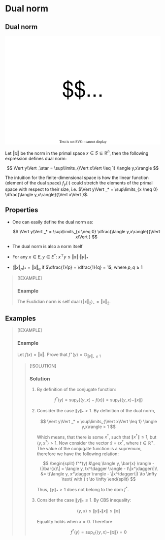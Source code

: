 # Dual norm


## Dual norm

![p-norm and q-norm are dual if this holds](dual_pq.svg)

Let $\Vert x\Vert$ be the norm in the primal space
$x \in S \subseteq \mathbb{R}^n$, then the following expression defines
dual norm:

$$
\Vert y\Vert _\star = \sup\limits_{\Vert x\Vert  \leq 1} \langle y,x\rangle
$$

The intuition for the finite-dimensional space is how the linear
function (element of the dual space) $f_y(\cdot)$ could stretch the
elements of the primal space with respect to their size,
i.e. $\Vert y\Vert _* = \sup\limits_{x \neq 0} \dfrac{\langle y,x\rangle}{\Vert x\Vert }$.

## Properties

- One can easily define the dual norm as:

  $$
    \Vert y\Vert _* = \sup\limits_{x \neq 0} \dfrac{\langle y,x\rangle}{\Vert x\Vert }
    $$

- The dual norm is also a norm itself

- For any $x \in E, y \in E^*$:
  $x^\top y \leq \Vert x\Vert  \cdot \Vert y\Vert _*$

- $\left(\Vert x\Vert _p\right)_* = \Vert x\Vert _q$ if
  $\dfrac{1}{p} + \dfrac{1}{q} = 1$, where $p, q \geq 1$

> [!EXAMPLE]
>
> ### Example
>
> <div>
>
> <div class="callout-example">
>
> The Euclidian norm is self dual
> $\left(\Vert x\Vert_2\right)_\star = \Vert x\Vert _2$.
>
> </div>
>
> </div>

<div>                        <script type="text/javascript">window.PlotlyConfig = {MathJaxConfig: 'local'};</script>
        <script charset="utf-8" src="https://cdn.plot.ly/plotly-2.24.1.min.js"></script>                <div id="36f9175a-f2d6-4820-9996-445b74873daf" class="plotly-graph-div" style="height:100%; width:100%;"></div>            <script type="text/javascript">                                    window.PLOTLYENV=window.PLOTLYENV || {};                                    if (document.getElementById("36f9175a-f2d6-4820-9996-445b74873daf")) {                    Plotly.newPlot(                        "36f9175a-f2d6-4820-9996-445b74873daf",                        [{"fill":"toself","fillcolor":"rgba(0, 100, 200, 0.6)","hoverinfo":"none","mode":"lines","x":[-1,0,1,0,-1],"y":[0,-1,0,1,0],"type":"scatter","xaxis":"x","yaxis":"y"},{"fill":"toself","fillcolor":"rgba(200, 50, 50, 0.6)","hoverinfo":"none","mode":"lines","x":[-1,1,1,-1,-1],"y":[-1,-1,1,1,-1],"type":"scatter","xaxis":"x2","yaxis":"y2"}],                        {"template":{"data":{"barpolar":[{"marker":{"line":{"color":"white","width":0.5},"pattern":{"fillmode":"overlay","size":10,"solidity":0.2}},"type":"barpolar"}],"bar":[{"error_x":{"color":"#2a3f5f"},"error_y":{"color":"#2a3f5f"},"marker":{"line":{"color":"white","width":0.5},"pattern":{"fillmode":"overlay","size":10,"solidity":0.2}},"type":"bar"}],"carpet":[{"aaxis":{"endlinecolor":"#2a3f5f","gridcolor":"#C8D4E3","linecolor":"#C8D4E3","minorgridcolor":"#C8D4E3","startlinecolor":"#2a3f5f"},"baxis":{"endlinecolor":"#2a3f5f","gridcolor":"#C8D4E3","linecolor":"#C8D4E3","minorgridcolor":"#C8D4E3","startlinecolor":"#2a3f5f"},"type":"carpet"}],"choropleth":[{"colorbar":{"outlinewidth":0,"ticks":""},"type":"choropleth"}],"contourcarpet":[{"colorbar":{"outlinewidth":0,"ticks":""},"type":"contourcarpet"}],"contour":[{"colorbar":{"outlinewidth":0,"ticks":""},"colorscale":[[0.0,"#0d0887"],[0.1111111111111111,"#46039f"],[0.2222222222222222,"#7201a8"],[0.3333333333333333,"#9c179e"],[0.4444444444444444,"#bd3786"],[0.5555555555555556,"#d8576b"],[0.6666666666666666,"#ed7953"],[0.7777777777777778,"#fb9f3a"],[0.8888888888888888,"#fdca26"],[1.0,"#f0f921"]],"type":"contour"}],"heatmapgl":[{"colorbar":{"outlinewidth":0,"ticks":""},"colorscale":[[0.0,"#0d0887"],[0.1111111111111111,"#46039f"],[0.2222222222222222,"#7201a8"],[0.3333333333333333,"#9c179e"],[0.4444444444444444,"#bd3786"],[0.5555555555555556,"#d8576b"],[0.6666666666666666,"#ed7953"],[0.7777777777777778,"#fb9f3a"],[0.8888888888888888,"#fdca26"],[1.0,"#f0f921"]],"type":"heatmapgl"}],"heatmap":[{"colorbar":{"outlinewidth":0,"ticks":""},"colorscale":[[0.0,"#0d0887"],[0.1111111111111111,"#46039f"],[0.2222222222222222,"#7201a8"],[0.3333333333333333,"#9c179e"],[0.4444444444444444,"#bd3786"],[0.5555555555555556,"#d8576b"],[0.6666666666666666,"#ed7953"],[0.7777777777777778,"#fb9f3a"],[0.8888888888888888,"#fdca26"],[1.0,"#f0f921"]],"type":"heatmap"}],"histogram2dcontour":[{"colorbar":{"outlinewidth":0,"ticks":""},"colorscale":[[0.0,"#0d0887"],[0.1111111111111111,"#46039f"],[0.2222222222222222,"#7201a8"],[0.3333333333333333,"#9c179e"],[0.4444444444444444,"#bd3786"],[0.5555555555555556,"#d8576b"],[0.6666666666666666,"#ed7953"],[0.7777777777777778,"#fb9f3a"],[0.8888888888888888,"#fdca26"],[1.0,"#f0f921"]],"type":"histogram2dcontour"}],"histogram2d":[{"colorbar":{"outlinewidth":0,"ticks":""},"colorscale":[[0.0,"#0d0887"],[0.1111111111111111,"#46039f"],[0.2222222222222222,"#7201a8"],[0.3333333333333333,"#9c179e"],[0.4444444444444444,"#bd3786"],[0.5555555555555556,"#d8576b"],[0.6666666666666666,"#ed7953"],[0.7777777777777778,"#fb9f3a"],[0.8888888888888888,"#fdca26"],[1.0,"#f0f921"]],"type":"histogram2d"}],"histogram":[{"marker":{"pattern":{"fillmode":"overlay","size":10,"solidity":0.2}},"type":"histogram"}],"mesh3d":[{"colorbar":{"outlinewidth":0,"ticks":""},"type":"mesh3d"}],"parcoords":[{"line":{"colorbar":{"outlinewidth":0,"ticks":""}},"type":"parcoords"}],"pie":[{"automargin":true,"type":"pie"}],"scatter3d":[{"line":{"colorbar":{"outlinewidth":0,"ticks":""}},"marker":{"colorbar":{"outlinewidth":0,"ticks":""}},"type":"scatter3d"}],"scattercarpet":[{"marker":{"colorbar":{"outlinewidth":0,"ticks":""}},"type":"scattercarpet"}],"scattergeo":[{"marker":{"colorbar":{"outlinewidth":0,"ticks":""}},"type":"scattergeo"}],"scattergl":[{"marker":{"colorbar":{"outlinewidth":0,"ticks":""}},"type":"scattergl"}],"scattermapbox":[{"marker":{"colorbar":{"outlinewidth":0,"ticks":""}},"type":"scattermapbox"}],"scatterpolargl":[{"marker":{"colorbar":{"outlinewidth":0,"ticks":""}},"type":"scatterpolargl"}],"scatterpolar":[{"marker":{"colorbar":{"outlinewidth":0,"ticks":""}},"type":"scatterpolar"}],"scatter":[{"fillpattern":{"fillmode":"overlay","size":10,"solidity":0.2},"type":"scatter"}],"scatterternary":[{"marker":{"colorbar":{"outlinewidth":0,"ticks":""}},"type":"scatterternary"}],"surface":[{"colorbar":{"outlinewidth":0,"ticks":""},"colorscale":[[0.0,"#0d0887"],[0.1111111111111111,"#46039f"],[0.2222222222222222,"#7201a8"],[0.3333333333333333,"#9c179e"],[0.4444444444444444,"#bd3786"],[0.5555555555555556,"#d8576b"],[0.6666666666666666,"#ed7953"],[0.7777777777777778,"#fb9f3a"],[0.8888888888888888,"#fdca26"],[1.0,"#f0f921"]],"type":"surface"}],"table":[{"cells":{"fill":{"color":"#EBF0F8"},"line":{"color":"white"}},"header":{"fill":{"color":"#C8D4E3"},"line":{"color":"white"}},"type":"table"}]},"layout":{"annotationdefaults":{"arrowcolor":"#2a3f5f","arrowhead":0,"arrowwidth":1},"autotypenumbers":"strict","coloraxis":{"colorbar":{"outlinewidth":0,"ticks":""}},"colorscale":{"diverging":[[0,"#8e0152"],[0.1,"#c51b7d"],[0.2,"#de77ae"],[0.3,"#f1b6da"],[0.4,"#fde0ef"],[0.5,"#f7f7f7"],[0.6,"#e6f5d0"],[0.7,"#b8e186"],[0.8,"#7fbc41"],[0.9,"#4d9221"],[1,"#276419"]],"sequential":[[0.0,"#0d0887"],[0.1111111111111111,"#46039f"],[0.2222222222222222,"#7201a8"],[0.3333333333333333,"#9c179e"],[0.4444444444444444,"#bd3786"],[0.5555555555555556,"#d8576b"],[0.6666666666666666,"#ed7953"],[0.7777777777777778,"#fb9f3a"],[0.8888888888888888,"#fdca26"],[1.0,"#f0f921"]],"sequentialminus":[[0.0,"#0d0887"],[0.1111111111111111,"#46039f"],[0.2222222222222222,"#7201a8"],[0.3333333333333333,"#9c179e"],[0.4444444444444444,"#bd3786"],[0.5555555555555556,"#d8576b"],[0.6666666666666666,"#ed7953"],[0.7777777777777778,"#fb9f3a"],[0.8888888888888888,"#fdca26"],[1.0,"#f0f921"]]},"colorway":["#636efa","#EF553B","#00cc96","#ab63fa","#FFA15A","#19d3f3","#FF6692","#B6E880","#FF97FF","#FECB52"],"font":{"color":"#2a3f5f"},"geo":{"bgcolor":"white","lakecolor":"white","landcolor":"white","showlakes":true,"showland":true,"subunitcolor":"#C8D4E3"},"hoverlabel":{"align":"left"},"hovermode":"closest","mapbox":{"style":"light"},"paper_bgcolor":"white","plot_bgcolor":"white","polar":{"angularaxis":{"gridcolor":"#EBF0F8","linecolor":"#EBF0F8","ticks":""},"bgcolor":"white","radialaxis":{"gridcolor":"#EBF0F8","linecolor":"#EBF0F8","ticks":""}},"scene":{"xaxis":{"backgroundcolor":"white","gridcolor":"#DFE8F3","gridwidth":2,"linecolor":"#EBF0F8","showbackground":true,"ticks":"","zerolinecolor":"#EBF0F8"},"yaxis":{"backgroundcolor":"white","gridcolor":"#DFE8F3","gridwidth":2,"linecolor":"#EBF0F8","showbackground":true,"ticks":"","zerolinecolor":"#EBF0F8"},"zaxis":{"backgroundcolor":"white","gridcolor":"#DFE8F3","gridwidth":2,"linecolor":"#EBF0F8","showbackground":true,"ticks":"","zerolinecolor":"#EBF0F8"}},"shapedefaults":{"line":{"color":"#2a3f5f"}},"ternary":{"aaxis":{"gridcolor":"#DFE8F3","linecolor":"#A2B1C6","ticks":""},"baxis":{"gridcolor":"#DFE8F3","linecolor":"#A2B1C6","ticks":""},"bgcolor":"white","caxis":{"gridcolor":"#DFE8F3","linecolor":"#A2B1C6","ticks":""}},"title":{"x":0.05},"xaxis":{"automargin":true,"gridcolor":"#EBF0F8","linecolor":"#EBF0F8","ticks":"","title":{"standoff":15},"zerolinecolor":"#EBF0F8","zerolinewidth":2},"yaxis":{"automargin":true,"gridcolor":"#EBF0F8","linecolor":"#EBF0F8","ticks":"","title":{"standoff":15},"zerolinecolor":"#EBF0F8","zerolinewidth":2}}},"xaxis":{"anchor":"y","domain":[0.0,0.45],"range":[-1.1,1.1]},"yaxis":{"anchor":"x","domain":[0.0,1.0],"range":[-1.1,1.1]},"xaxis2":{"anchor":"y2","domain":[0.55,1.0],"range":[-1.1,1.1]},"yaxis2":{"anchor":"x2","domain":[0.0,1.0],"range":[-1.1,1.1]},"annotations":[{"font":{"size":16},"showarrow":false,"text":"Unit ball in p-norm","x":0.225,"xanchor":"center","xref":"paper","y":1.0,"yanchor":"bottom","yref":"paper"},{"font":{"size":16},"showarrow":false,"text":"Unit ball in q (dual) norm","x":0.775,"xanchor":"center","xref":"paper","y":1.0,"yanchor":"bottom","yref":"paper"}],"updatemenus":[{"buttons":[{"args":[{"x":[[-1,0,1,0,-1],[-1,1,1,-1,-1]],"y":[[0,-1,0,1,0],[-1,-1,1,1,-1]]}],"label":"p=1","method":"update"},{"args":[{"x":[[1.0,0.9999999024425605,0.9999984363234147,0.9999920605931243,0.9999748043059835,0.999938162258786,0.9998709478173198,0.9997591020202711,0.9995854580316721,0.9993294602051466,0.9989668375063712,0.9984692319156164,0.9978037838256981,0.9969326785149387,0.9958126606899854,0.9943945280629909,0.9926226201677539,0.9904343253367391,0.9877596371160791,0.9845208014449158,0.98063210753602,0.9759998881304303,0.9705228077781777,0.964092529534717,0.9565948587248395,0.9479114641514972,0.9379222684944386,0.9265085763870199,0.9135569667432378,0.8989639126242913,0.8826410073916825,0.8645205746509919,0.844561331874311,0.8227536799912774,0.7991241246464232,0.7737383211377207,0.7467022914726801,0.7181614946925965,0.6882976309826317,0.6573232996187091,0.6254748713554124,0.5930041345179177,0.5601693951434281,0.5272267359023122,0.4944220680027639,0.4619844655833141,0.43012108582631153,0.39901378536636717,0.36881737405323156,0.3396593196620187,0.3116406388642197,0.28483767797042236,0.2593044925726828,0.23507556652069106,0.2121686561679952,0.1905875960458874,0.17032495032055028,0.1513644365050335,0.13368308207723553,0.11725310061801122,0.10204349252236655,0.08802138743441229,0.0751531526467483,0.06340529506081712,0.052745185030088744,0.0431416293954942,0.03456531895553228,0.026989172989371656,0.02038860061428345,0.014741695933519974,0.010029381252594009,0.006235510181887465,0.0033469402282871015,0.001353582505144338,0.0002484344364180359,-0.00002759976397354867,-0.0006902987466492795,-0.0022388701222691497,-0.004678765143948797,-0.008018532753763147,-0.012269793673939305,-0.017447199832430663,-0.023568374051385784,-0.030653823271542695,-0.038726816725757146,-0.04781321838231513,-0.05794126063986783,-0.0691412436810245,-0.08144514212757806,-0.09488609778739097,-0.10949777451763196,-0.1253135488317025,-0.14236550826440056,-0.16068322926817544,-0.1802923083288063,-0.2012126250615669,-0.22345632547627095,-0.2470255287042579,-0.27190978255441467,-0.29808332329790155,-0.32550223334737804,-0.35410163600894295,-0.3837931163619597,-0.4144626062034911,-0.4459690107369973,-0.4781438746535173,-0.5107923735403023,-0.5436958623364619,-0.5766161094765052,-0.6093011952599846,-0.641492868800865,-0.672934964238535,-0.7033823069507562,-0.7326094293536213,-0.7604183912775593,-0.7866450737536603,-0.8111634785132525,-0.8338877902794265,-0.8547722043514795,-0.8738087456966798,-0.8910234740965214,-0.9064715645993657,-0.9202317722969485,-0.9324007477125477,-0.9430875842001095,-0.9524088737509077,-0.9604844414944896,-0.967433835380376,-0.9733735733604412,-0.9784150979931454,-0.9826633562566136,-0.9862159069525064,-0.9891624551457705,-0.9915847185133901,-0.9935565408054188,-0.995144180209509,-0.9964067134119127,-0.9973965083998654,-0.9981597299127165,-0.9987368506538261,-0.9991631488963213,-0.9994691790704427,-0.9996812064980097,-0.9998216008554028,-0.9999091854120916,-0.9999595407997597,-0.9999852631841657,-0.9999961773770792,-0.999999505752012,-0.9999999939053514,-0.9999999939053514,-0.999999505752012,-0.9999961773770792,-0.9999852631841657,-0.9999595407997597,-0.9999091854120916,-0.9998216008554028,-0.9996812064980097,-0.9994691790704427,-0.9991631488963213,-0.9987368506538261,-0.9981597299127165,-0.9973965083998654,-0.9964067134119127,-0.9951441802095091,-0.9935565408054187,-0.9915847185133901,-0.9891624551457705,-0.9862159069525063,-0.9826633562566136,-0.9784150979931454,-0.9733735733604412,-0.9674338353803761,-0.9604844414944897,-0.9524088737509078,-0.9430875842001094,-0.9324007477125474,-0.9202317722969487,-0.9064715645993658,-0.8910234740965216,-0.8738087456966799,-0.8547722043514797,-0.8338877902794268,-0.8111634785132522,-0.7866450737536601,-0.7604183912775596,-0.7326094293536216,-0.7033823069507565,-0.6729349642385354,-0.6414928688008653,-0.6093011952599839,-0.5766161094765057,-0.5436958623364622,-0.5107923735403028,-0.4781438746535177,-0.4459690107369976,-0.41446260620349146,-0.38379311636196,-0.3541016360089426,-0.32550223334737766,-0.2980833232979013,-0.27190978255441445,-0.24702552870425767,-0.22345632547627078,-0.20121262506156737,-0.18029230832880677,-0.16068322926817588,-0.14236550826440075,-0.1253135488317027,-0.10949777451763212,-0.09488609778739117,-0.08144514212757809,-0.0691412436810245,-0.05794126063986784,-0.04781321838231514,-0.03872681672575707,-0.030653823271542625,-0.023568374051385725,-0.017447199832430607,-0.01226979367393941,-0.008018532753763232,-0.004678765143948861,-0.0022388701222691727,-0.0006902987466492922,-0.000027599763973551248,0.0002484344364180282,0.0013535825051443364,0.003346940228287099,0.0062355101818874605,0.010029381252594002,0.01474169593352002,0.020388600614283506,0.02698917298937172,0.03456531895553236,0.043141629395494006,0.05274518503008853,0.06340529506081685,0.07515315264674813,0.08802138743441212,0.10204349252236639,0.11725310061801104,0.13368308207723553,0.15136443650503342,0.17032495032055023,0.1905875960458874,0.21216865616799543,0.23507556652069134,0.259304492572683,0.2848376779704226,0.3116406388642191,0.33965931966201823,0.3688173740532309,0.39901378536636667,0.4301210858263111,0.4619844655833137,0.49442206800276384,0.5272267359023122,0.5601693951434281,0.5930041345179177,0.6254748713554126,0.6573232996187094,0.688297630982632,0.7181614946925967,0.7467022914726805,0.77373832113772,0.7991241246464226,0.8227536799912769,0.8445613318743106,0.8645205746509917,0.8826410073916823,0.8989639126242913,0.9135569667432377,0.9265085763870199,0.9379222684944386,0.9479114641514972,0.9565948587248395,0.9640925295347171,0.9705228077781777,0.9759998881304304,0.98063210753602,0.9845208014449158,0.9877596371160791,0.9904343253367389,0.9926226201677539,0.9943945280629909,0.9958126606899854,0.9969326785149386,0.997803783825698,0.9984692319156164,0.9989668375063712,0.9993294602051466,0.9995854580316721,0.9997591020202711,0.9998709478173198,0.999938162258786,0.9999748043059835,0.9999920605931243,0.9999984363234147,0.9999999024425605,1.0],[1.0,0.9999999024425605,0.9999984363234147,0.9999920605931243,0.9999748043059835,0.999938162258786,0.9998709478173198,0.9997591020202711,0.9995854580316721,0.9993294602051466,0.9989668375063712,0.9984692319156164,0.9978037838256981,0.9969326785149387,0.9958126606899854,0.9943945280629909,0.9926226201677539,0.9904343253367391,0.9877596371160791,0.9845208014449158,0.98063210753602,0.9759998881304303,0.9705228077781777,0.964092529534717,0.9565948587248395,0.9479114641514972,0.9379222684944386,0.9265085763870199,0.9135569667432378,0.8989639126242913,0.8826410073916825,0.8645205746509919,0.844561331874311,0.8227536799912774,0.7991241246464232,0.7737383211377207,0.7467022914726801,0.7181614946925965,0.6882976309826317,0.6573232996187091,0.6254748713554124,0.5930041345179177,0.5601693951434281,0.5272267359023122,0.4944220680027639,0.4619844655833141,0.43012108582631153,0.39901378536636717,0.36881737405323156,0.3396593196620187,0.3116406388642197,0.28483767797042236,0.2593044925726828,0.23507556652069106,0.2121686561679952,0.1905875960458874,0.17032495032055028,0.1513644365050335,0.13368308207723553,0.11725310061801122,0.10204349252236655,0.08802138743441229,0.0751531526467483,0.06340529506081712,0.052745185030088744,0.0431416293954942,0.03456531895553228,0.026989172989371656,0.02038860061428345,0.014741695933519974,0.010029381252594009,0.006235510181887465,0.0033469402282871015,0.001353582505144338,0.0002484344364180359,-0.00002759976397354867,-0.0006902987466492795,-0.0022388701222691497,-0.004678765143948797,-0.008018532753763147,-0.012269793673939305,-0.017447199832430663,-0.023568374051385784,-0.030653823271542695,-0.038726816725757146,-0.04781321838231513,-0.05794126063986783,-0.0691412436810245,-0.08144514212757806,-0.09488609778739097,-0.10949777451763196,-0.1253135488317025,-0.14236550826440056,-0.16068322926817544,-0.1802923083288063,-0.2012126250615669,-0.22345632547627095,-0.2470255287042579,-0.27190978255441467,-0.29808332329790155,-0.32550223334737804,-0.35410163600894295,-0.3837931163619597,-0.4144626062034911,-0.4459690107369973,-0.4781438746535173,-0.5107923735403023,-0.5436958623364619,-0.5766161094765052,-0.6093011952599846,-0.641492868800865,-0.672934964238535,-0.7033823069507562,-0.7326094293536213,-0.7604183912775593,-0.7866450737536603,-0.8111634785132525,-0.8338877902794265,-0.8547722043514795,-0.8738087456966798,-0.8910234740965214,-0.9064715645993657,-0.9202317722969485,-0.9324007477125477,-0.9430875842001095,-0.9524088737509077,-0.9604844414944896,-0.967433835380376,-0.9733735733604412,-0.9784150979931454,-0.9826633562566136,-0.9862159069525064,-0.9891624551457705,-0.9915847185133901,-0.9935565408054188,-0.995144180209509,-0.9964067134119127,-0.9973965083998654,-0.9981597299127165,-0.9987368506538261,-0.9991631488963213,-0.9994691790704427,-0.9996812064980097,-0.9998216008554028,-0.9999091854120916,-0.9999595407997597,-0.9999852631841657,-0.9999961773770792,-0.999999505752012,-0.9999999939053514,-0.9999999939053514,-0.999999505752012,-0.9999961773770792,-0.9999852631841657,-0.9999595407997597,-0.9999091854120916,-0.9998216008554028,-0.9996812064980097,-0.9994691790704427,-0.9991631488963213,-0.9987368506538261,-0.9981597299127165,-0.9973965083998654,-0.9964067134119127,-0.9951441802095091,-0.9935565408054187,-0.9915847185133901,-0.9891624551457705,-0.9862159069525063,-0.9826633562566136,-0.9784150979931454,-0.9733735733604412,-0.9674338353803761,-0.9604844414944897,-0.9524088737509078,-0.9430875842001094,-0.9324007477125474,-0.9202317722969487,-0.9064715645993658,-0.8910234740965216,-0.8738087456966799,-0.8547722043514797,-0.8338877902794268,-0.8111634785132522,-0.7866450737536601,-0.7604183912775596,-0.7326094293536216,-0.7033823069507565,-0.6729349642385354,-0.6414928688008653,-0.6093011952599839,-0.5766161094765057,-0.5436958623364622,-0.5107923735403028,-0.4781438746535177,-0.4459690107369976,-0.41446260620349146,-0.38379311636196,-0.3541016360089426,-0.32550223334737766,-0.2980833232979013,-0.27190978255441445,-0.24702552870425767,-0.22345632547627078,-0.20121262506156737,-0.18029230832880677,-0.16068322926817588,-0.14236550826440075,-0.1253135488317027,-0.10949777451763212,-0.09488609778739117,-0.08144514212757809,-0.0691412436810245,-0.05794126063986784,-0.04781321838231514,-0.03872681672575707,-0.030653823271542625,-0.023568374051385725,-0.017447199832430607,-0.01226979367393941,-0.008018532753763232,-0.004678765143948861,-0.0022388701222691727,-0.0006902987466492922,-0.000027599763973551248,0.0002484344364180282,0.0013535825051443364,0.003346940228287099,0.0062355101818874605,0.010029381252594002,0.01474169593352002,0.020388600614283506,0.02698917298937172,0.03456531895553236,0.043141629395494006,0.05274518503008853,0.06340529506081685,0.07515315264674813,0.08802138743441212,0.10204349252236639,0.11725310061801104,0.13368308207723553,0.15136443650503342,0.17032495032055023,0.1905875960458874,0.21216865616799543,0.23507556652069134,0.259304492572683,0.2848376779704226,0.3116406388642191,0.33965931966201823,0.3688173740532309,0.39901378536636667,0.4301210858263111,0.4619844655833137,0.49442206800276384,0.5272267359023122,0.5601693951434281,0.5930041345179177,0.6254748713554126,0.6573232996187094,0.688297630982632,0.7181614946925967,0.7467022914726805,0.77373832113772,0.7991241246464226,0.8227536799912769,0.8445613318743106,0.8645205746509917,0.8826410073916823,0.8989639126242913,0.9135569667432377,0.9265085763870199,0.9379222684944386,0.9479114641514972,0.9565948587248395,0.9640925295347171,0.9705228077781777,0.9759998881304304,0.98063210753602,0.9845208014449158,0.9877596371160791,0.9904343253367389,0.9926226201677539,0.9943945280629909,0.9958126606899854,0.9969326785149386,0.997803783825698,0.9984692319156164,0.9989668375063712,0.9993294602051466,0.9995854580316721,0.9997591020202711,0.9998709478173198,0.999938162258786,0.9999748043059835,0.9999920605931243,0.9999984363234147,0.9999999024425605,1.0]],"y":[[0.0,0.00044171808809335733,0.0017684317135837123,0.003984815016674102,0.007098644462859129,0.011120775985602526,0.016065108493084488,0.02194852905370338,0.028790833465051714,0.03661461410543809,0.04544510493463011,0.05530997123339441,0.06623902915290748,0.07826387742138755,0.09141742071143792,0.105733261362646,0.12124493363148395,0.13798495278383946,0.15598365069555123,0.17526777091713275,0.1958588003370373,0.21777102279547542,0.24100929356015,0.26556655379650257,0.2914211321459109,0.31853391676580484,0.3468455250716753,0.3762736476041045,0.4067107922282058,0.438022697812825,0.47004771254692423,0.5025974293658085,0.5354588282050169,0.5683980841459713,0.6011660614240362,0.6335053357336317,0.6651583930985525,0.6958764743407378,0.7254284052776654,0.7536087046859083,0.7802443112916174,0.8051994140861352,0.8283780832111902,0.8497246430166618,0.8692219616829009,0.8868880163581531,0.9027712066341032,0.9169449269654109,0.9295018798240694,0.9405485349341279,0.9502000379963689,0.9585757649807437,0.9657956202694354,0.9719770974796558,0.9772330639821122,0.9816701932082127,0.9853879496413085,0.9884780257352784,0.9910241336952048,0.993102064440238,0.9947799382948159,0.9961185849858043,0.997172003040225,0.9979878599252852,0.9986080039015017,0.9990689664948571,0.9994024408242669,0.9996357259228733,0.9997921308777096,0.9998913352964929,0.999949704491026,0.9999805590174099,0.9999943989798684,0.9999990839067813,0.9999999691401649,0.9999999996191264,0.9999997617437919,0.9999974937271471,0.9999890545184621,0.9999678510494608,0.9999247232483048,0.9998477860244563,0.9997222272934487,0.9995300611381516,0.999249835459726,0.9988562940423037,0.9983199939475633,0.9976068807011312,0.996677825991839,0.9954881357638984,0.993987040848967,0.992117187876112,0.9898141553123085,0.9870060282652537,0.9836130761419708,0.9795475892042373,0.9747139429620585,0.9690089721815696,0.9623227473936231,0.9545398537366989,0.945541271487326,0.9352069457482607,0.9234191051917734,0.910066342669044,0.895048401742757,0.8782815238471783,0.8597041067326968,0.839282317982579,0.8170152154594056,0.7929388711967362,0.7671289978078238,0.7397016519552201,0.7108117403846339,0.680649266525838,0.6494334994492112,0.6174054809759126,0.5848194688331435,0.5519340116561898,0.5190033513072074,0.48626975635340053,0.45395723213642675,0.4222668617980553,0.39137384334574143,0.3614261275351881,0.33254444594309707,0.3048234525106748,0.2783336804036088,0.2531240292054782,0.22922453333691414,0.20664921006155282,0.18539883567727025,0.16546354545290437,0.1468251931038799,0.12945943770432872,0.11333754992397879,0.0984279462101288,0.08469747025543706,0.0721124471347153,0.060639538096631404,0.050246424211848384,0.04090234574676273,0.032578521885669884,0.025248472719821183,0.018888262570696344,0.013476680916581144,0.008995374563275305,0.005428942299808109,0.002765001126435182,0.0009942312263862428,0.00011040514949144086,-0.0001104051494914357,-0.0009942312263862272,-0.0027650011264351566,-0.005428942299808138,-0.008995374563275343,-0.013476680916581085,-0.018888262570696278,-0.02524847271982111,-0.03257852188566979,-0.04090234574676263,-0.05024642421184849,-0.06063953809663151,-0.0721124471347152,-0.08469747025543688,-0.09842794621012864,-0.11333754992397858,-0.1294594377043285,-0.14682519310387968,-0.1654635454529045,-0.18539883567727047,-0.2066492100615525,-0.2292245333369139,-0.2531240292054779,-0.2783336804036085,-0.3048234525106744,-0.3325444459430973,-0.36142612753518844,-0.3913738433457411,-0.4222668617980548,-0.4539572321364264,-0.4862697563534001,-0.5190033513072072,-0.5519340116561896,-0.584819468833144,-0.6174054809759131,-0.6494334994492111,-0.6806492665258378,-0.7108117403846337,-0.7397016519552198,-0.7671289978078235,-0.7929388711967365,-0.8170152154594053,-0.839282317982579,-0.8597041067326965,-0.8782815238471781,-0.895048401742757,-0.9100663426690438,-0.9234191051917732,-0.9352069457482608,-0.945541271487326,-0.954539853736699,-0.9623227473936231,-0.9690089721815697,-0.9747139429620585,-0.9795475892042372,-0.9836130761419708,-0.9870060282652536,-0.9898141553123084,-0.992117187876112,-0.9939870408489668,-0.9954881357638984,-0.996677825991839,-0.9976068807011312,-0.9983199939475633,-0.9988562940423037,-0.999249835459726,-0.9995300611381516,-0.9997222272934487,-0.9998477860244563,-0.9999247232483048,-0.9999678510494608,-0.9999890545184621,-0.9999974937271471,-0.9999997617437919,-0.9999999996191264,-0.9999999691401649,-0.9999990839067813,-0.9999943989798684,-0.9999805590174099,-0.999949704491026,-0.9998913352964929,-0.9997921308777096,-0.9996357259228733,-0.9994024408242669,-0.9990689664948571,-0.9986080039015017,-0.9979878599252852,-0.997172003040225,-0.9961185849858043,-0.9947799382948159,-0.993102064440238,-0.9910241336952048,-0.9884780257352784,-0.9853879496413085,-0.9816701932082127,-0.9772330639821122,-0.9719770974796557,-0.9657956202694354,-0.9585757649807437,-0.9502000379963692,-0.9405485349341283,-0.9295018798240696,-0.9169449269654111,-0.9027712066341035,-0.8868880163581533,-0.8692219616829009,-0.849724643016662,-0.8283780832111902,-0.8051994140861352,-0.7802443112916172,-0.7536087046859083,-0.7254284052776652,-0.6958764743407376,-0.6651583930985521,-0.6335053357336323,-0.6011660614240368,-0.5683980841459721,-0.5354588282050174,-0.5025974293658088,-0.47004771254692457,-0.4380226978128252,-0.406710792228206,-0.3762736476041045,-0.3468455250716753,-0.31853391676580484,-0.29142113214591076,-0.26556655379650235,-0.24100929356014972,-0.21777102279547506,-0.19585880033703787,-0.1752677709171332,-0.15598365069555162,-0.13798495278383974,-0.12124493363148418,-0.10573326136264616,-0.09141742071143803,-0.07826387742138761,-0.06623902915290754,-0.05530997123339441,-0.04544510493463008,-0.03661461410543805,-0.02879083346505166,-0.021948529053703314,-0.016065108493084415,-0.011120775985602642,-0.007098644462859213,-0.003984815016674155,-0.0017684317135837429,-0.0004417180880933702,-5.99903913064743e-32],[0.0,0.00044171808809335733,0.0017684317135837123,0.003984815016674102,0.007098644462859129,0.011120775985602526,0.016065108493084488,0.02194852905370338,0.028790833465051714,0.03661461410543809,0.04544510493463011,0.05530997123339441,0.06623902915290748,0.07826387742138755,0.09141742071143792,0.105733261362646,0.12124493363148395,0.13798495278383946,0.15598365069555123,0.17526777091713275,0.1958588003370373,0.21777102279547542,0.24100929356015,0.26556655379650257,0.2914211321459109,0.31853391676580484,0.3468455250716753,0.3762736476041045,0.4067107922282058,0.438022697812825,0.47004771254692423,0.5025974293658085,0.5354588282050169,0.5683980841459713,0.6011660614240362,0.6335053357336317,0.6651583930985525,0.6958764743407378,0.7254284052776654,0.7536087046859083,0.7802443112916174,0.8051994140861352,0.8283780832111902,0.8497246430166618,0.8692219616829009,0.8868880163581531,0.9027712066341032,0.9169449269654109,0.9295018798240694,0.9405485349341279,0.9502000379963689,0.9585757649807437,0.9657956202694354,0.9719770974796558,0.9772330639821122,0.9816701932082127,0.9853879496413085,0.9884780257352784,0.9910241336952048,0.993102064440238,0.9947799382948159,0.9961185849858043,0.997172003040225,0.9979878599252852,0.9986080039015017,0.9990689664948571,0.9994024408242669,0.9996357259228733,0.9997921308777096,0.9998913352964929,0.999949704491026,0.9999805590174099,0.9999943989798684,0.9999990839067813,0.9999999691401649,0.9999999996191264,0.9999997617437919,0.9999974937271471,0.9999890545184621,0.9999678510494608,0.9999247232483048,0.9998477860244563,0.9997222272934487,0.9995300611381516,0.999249835459726,0.9988562940423037,0.9983199939475633,0.9976068807011312,0.996677825991839,0.9954881357638984,0.993987040848967,0.992117187876112,0.9898141553123085,0.9870060282652537,0.9836130761419708,0.9795475892042373,0.9747139429620585,0.9690089721815696,0.9623227473936231,0.9545398537366989,0.945541271487326,0.9352069457482607,0.9234191051917734,0.910066342669044,0.895048401742757,0.8782815238471783,0.8597041067326968,0.839282317982579,0.8170152154594056,0.7929388711967362,0.7671289978078238,0.7397016519552201,0.7108117403846339,0.680649266525838,0.6494334994492112,0.6174054809759126,0.5848194688331435,0.5519340116561898,0.5190033513072074,0.48626975635340053,0.45395723213642675,0.4222668617980553,0.39137384334574143,0.3614261275351881,0.33254444594309707,0.3048234525106748,0.2783336804036088,0.2531240292054782,0.22922453333691414,0.20664921006155282,0.18539883567727025,0.16546354545290437,0.1468251931038799,0.12945943770432872,0.11333754992397879,0.0984279462101288,0.08469747025543706,0.0721124471347153,0.060639538096631404,0.050246424211848384,0.04090234574676273,0.032578521885669884,0.025248472719821183,0.018888262570696344,0.013476680916581144,0.008995374563275305,0.005428942299808109,0.002765001126435182,0.0009942312263862428,0.00011040514949144086,-0.0001104051494914357,-0.0009942312263862272,-0.0027650011264351566,-0.005428942299808138,-0.008995374563275343,-0.013476680916581085,-0.018888262570696278,-0.02524847271982111,-0.03257852188566979,-0.04090234574676263,-0.05024642421184849,-0.06063953809663151,-0.0721124471347152,-0.08469747025543688,-0.09842794621012864,-0.11333754992397858,-0.1294594377043285,-0.14682519310387968,-0.1654635454529045,-0.18539883567727047,-0.2066492100615525,-0.2292245333369139,-0.2531240292054779,-0.2783336804036085,-0.3048234525106744,-0.3325444459430973,-0.36142612753518844,-0.3913738433457411,-0.4222668617980548,-0.4539572321364264,-0.4862697563534001,-0.5190033513072072,-0.5519340116561896,-0.584819468833144,-0.6174054809759131,-0.6494334994492111,-0.6806492665258378,-0.7108117403846337,-0.7397016519552198,-0.7671289978078235,-0.7929388711967365,-0.8170152154594053,-0.839282317982579,-0.8597041067326965,-0.8782815238471781,-0.895048401742757,-0.9100663426690438,-0.9234191051917732,-0.9352069457482608,-0.945541271487326,-0.954539853736699,-0.9623227473936231,-0.9690089721815697,-0.9747139429620585,-0.9795475892042372,-0.9836130761419708,-0.9870060282652536,-0.9898141553123084,-0.992117187876112,-0.9939870408489668,-0.9954881357638984,-0.996677825991839,-0.9976068807011312,-0.9983199939475633,-0.9988562940423037,-0.999249835459726,-0.9995300611381516,-0.9997222272934487,-0.9998477860244563,-0.9999247232483048,-0.9999678510494608,-0.9999890545184621,-0.9999974937271471,-0.9999997617437919,-0.9999999996191264,-0.9999999691401649,-0.9999990839067813,-0.9999943989798684,-0.9999805590174099,-0.999949704491026,-0.9998913352964929,-0.9997921308777096,-0.9996357259228733,-0.9994024408242669,-0.9990689664948571,-0.9986080039015017,-0.9979878599252852,-0.997172003040225,-0.9961185849858043,-0.9947799382948159,-0.993102064440238,-0.9910241336952048,-0.9884780257352784,-0.9853879496413085,-0.9816701932082127,-0.9772330639821122,-0.9719770974796557,-0.9657956202694354,-0.9585757649807437,-0.9502000379963692,-0.9405485349341283,-0.9295018798240696,-0.9169449269654111,-0.9027712066341035,-0.8868880163581533,-0.8692219616829009,-0.849724643016662,-0.8283780832111902,-0.8051994140861352,-0.7802443112916172,-0.7536087046859083,-0.7254284052776652,-0.6958764743407376,-0.6651583930985521,-0.6335053357336323,-0.6011660614240368,-0.5683980841459721,-0.5354588282050174,-0.5025974293658088,-0.47004771254692457,-0.4380226978128252,-0.406710792228206,-0.3762736476041045,-0.3468455250716753,-0.31853391676580484,-0.29142113214591076,-0.26556655379650235,-0.24100929356014972,-0.21777102279547506,-0.19585880033703787,-0.1752677709171332,-0.15598365069555162,-0.13798495278383974,-0.12124493363148418,-0.10573326136264616,-0.09141742071143803,-0.07826387742138761,-0.06623902915290754,-0.05530997123339441,-0.04544510493463008,-0.03661461410543805,-0.02879083346505166,-0.021948529053703314,-0.016065108493084415,-0.011120775985602642,-0.007098644462859213,-0.003984815016674155,-0.0017684317135837429,-0.0004417180880933702,-5.99903913064743e-32]]}],"label":"p=2","method":"update"},{"args":[{"x":[[1.0,0.9999999999999998,0.999999999999863,0.9999999999946945,0.999999999928679,0.9999999994622165,0.9999999971841634,0.9999999885270797,0.9999999610656349,0.9999998850167411,0.9999996954976438,0.9999992612670662,0.9999983320349345,0.9999964526377382,0.999992826956646,0.9999861067215853,0.9999740693342398,0.999953133206268,0.9999176369683608,0.9998587776871597,0.999763059486617,0.99961004328927,0.9993691055258278,0.9989948033606112,0.9984203033925192,0.9975481652346784,0.9962376068900146,0.9942872872693139,0.991412785882796,0.9872186679335387,0.9811668718565951,0.9725469913139656,0.9604606664307159,0.9438414531788906,0.9215394135082758,0.8924962198284397,0.8560072984159781,0.8120080469053069,0.7612612700194861,0.7053254275652324,0.6462817885248531,0.5863316548585661,0.5274316200949206,0.47107950456081,0.4182638134812602,0.36952399309298334,0.3250573721499407,0.28482795027819413,0.24865586096756942,0.21628250901855253,0.1874141867512573,0.16174935907317614,0.13899460816396583,0.1188731612788692,0.10112878965408682,0.0855269422916259,0.07185430947823061,0.059917557320874795,0.0495416794467362,0.04056822545564564,0.03285355046901738,0.026267160431449083,0.02069018665292647,0.016013999472423972,0.012138957960252815,0.00897328595092348,0.006432061761612652,0.004436308092503223,0.00291216885695741,0.0017901604801423916,0.0010044862039482547,0.0004924029587418979,0.00019363130994804858,0.00004979981112143589,3.9157748470446545e-6,-1.4499667803817594e-7,-0.000018136596144965556,-0.00010593634472527064,-0.0003200398064666832,-0.0007180642492412754,-0.0013592674890969543,-0.0023050893663387967,-0.003619723558125492,-0.005370728037517015,-0.007629683241934634,-0.010472907903459285,-0.013982243487026976,-0.018245919210218158,-0.023359510543765942,-0.029427004666652833,-0.03656198613776957,-0.044888954302296974,-0.05454477942467828,-0.0656802951623912,-0.07846200738368331,-0.09307386802188139,-0.10971900892506044,-0.12862124080092419,-0.15002597533412712,-0.17419999316731044,-0.20142911302269023,-0.232012262952979,-0.2662496602070581,-0.3044217610209951,-0.3467544812561146,-0.3933654079146071,-0.4441865281305696,-0.4988636874093051,-0.556644708747265,-0.6162886341271818,-0.6760524725996866,-0.7338196540363245,-0.7873971773612417,-0.8349190837830909,-0.8752045403391824,-0.907916276983274,-0.9334718034971689,-0.9527891544734174,-0.9670004460569867,-0.9772296783488033,-0.984465047379508,-0.989510586440092,-0.9929873114094027,-0.9953579439866888,-0.9969586164974504,-0.9980290446180183,-0.998737821049004,-0.9992022076200942,-0.9995029914460439,-0.9996953425614153,-0.9998166083667274,-0.9998918388631274,-0.9999376662999881,-0.9999650082339927,-0.9999809375930196,-0.9999899673444536,-0.9999949262809932,-0.9999975508387859,-0.999998880873826,-0.9999995210152164,-0.9999998105992414,-0.9999999320628145,-0.9999999784444127,-0.99999999416432,-0.9999999987230336,-0.9999999997929647,-0.9999999999786634,-0.9999999999989755,-0.9999999999999898,-1.0,-1.0,-0.9999999999999898,-0.9999999999989755,-0.9999999999786634,-0.9999999997929647,-0.9999999987230336,-0.99999999416432,-0.9999999784444127,-0.9999999320628145,-0.9999998105992414,-0.9999995210152164,-0.999998880873826,-0.9999975508387859,-0.9999949262809932,-0.9999899673444536,-0.9999809375930198,-0.9999650082339927,-0.9999376662999881,-0.9998918388631274,-0.9998166083667274,-0.9996953425614153,-0.9995029914460439,-0.9992022076200942,-0.998737821049004,-0.9980290446180183,-0.9969586164974504,-0.9953579439866888,-0.9929873114094029,-0.989510586440092,-0.984465047379508,-0.9772296783488035,-0.9670004460569868,-0.9527891544734175,-0.9334718034971686,-0.9079162769832738,-0.8752045403391826,-0.8349190837830912,-0.787397177361242,-0.7338196540363252,-0.6760524725996873,-0.6162886341271809,-0.5566447087472658,-0.49886368740930553,-0.44418652813057047,-0.3933654079146077,-0.34675448125611485,-0.3044217610209955,-0.2662496602070585,-0.2320122629529786,-0.2014291130226899,-0.17419999316731022,-0.1500259753341269,-0.12862124080092394,-0.1097190089250603,-0.09307386802188172,-0.07846200738368359,-0.06568029516239149,-0.054544779424678405,-0.044888954302297085,-0.036561986137769655,-0.029427004666652927,-0.023359510543765956,-0.018245919210218158,-0.01398224348702698,-0.010472907903459288,-0.0076296832419346095,-0.005370728037516996,-0.003619723558125478,-0.002305089366338785,-0.0013592674890969718,-0.0007180642492412867,-0.0003200398064666898,-0.00010593634472527229,-0.00001813659614496606,-1.4499667803819627e-7,3.9157748470444715e-6,0.00004979981112143581,0.00019363130994804836,0.0004924029587418974,0.0010044862039482539,0.0017901604801424003,0.0029121688569574223,0.004436308092503239,0.006432061761612674,0.008973285950923417,0.01213895796025274,0.016013999472423872,0.020690186652926396,0.026267160431449013,0.0328535504690173,0.04056822545564554,0.0495416794467362,0.05991755732087476,0.07185430947823059,0.0855269422916259,0.101128789654087,0.1188731612788694,0.13899460816396603,0.16174935907317636,0.18741418675125665,0.216282509018552,0.2486558609675687,0.2848279502781935,0.32505737214994,0.3695239930929829,0.41826381348126,0.47107950456080977,0.5274316200949206,0.5863316548585661,0.6462817885248535,0.7053254275652328,0.7612612700194866,0.8120080469053074,0.8560072984159788,0.8924962198284391,0.9215394135082753,0.9438414531788901,0.9604606664307158,0.9725469913139655,0.9811668718565951,0.9872186679335387,0.991412785882796,0.9942872872693139,0.9962376068900146,0.9975481652346784,0.9984203033925192,0.9989948033606112,0.9993691055258278,0.99961004328927,0.999763059486617,0.9998587776871598,0.9999176369683607,0.999953133206268,0.9999740693342399,0.999986106721585,0.999992826956646,0.9999964526377382,0.9999983320349345,0.9999992612670662,0.9999996954976438,0.9999998850167411,0.9999999610656349,0.9999999885270797,0.9999999971841634,0.9999999994622165,0.999999999928679,0.9999999999946945,0.999999999999863,0.9999999999999998,1.0],[1.0,0.9998878920898469,0.9994664727356666,0.9986706185723035,0.9974583734793786,0.9957970514134865,0.9936593047181687,0.9910213820566555,0.9878622152306856,0.984162898342921,0.9799063794430131,0.9750772783091776,0.969661784225376,0.9636476069952218,0.9570239645928749,0.9497815965278644,0.9419127953352298,0.933411450640895,0.9242731015405857,0.9144949938695283,0.904076139503301,0.8930173752221106,0.8813214189567915,0.8689929214571588,0.8560385116099714,0.842466833803562,0.8282885759020323,0.8135164865623681,0.7981653808084446,0.7822521329696921,0.7657956563004089,0.7488168688178255,0.7313386451313294,0.7133857542788197,0.6949847838352393,0.676164050808466,0.6569535000840732,0.6373845914179461,0.6174901761993229,0.5973043654118443,0.5768623904024616,0.5562004582241544,0.5353556034459226,0.5143655384211072,0.49326850407274564,0.47210312329371656,0.4509082590727281,0.4297228794491576,0.40858593137642096,0.3875362255428057,0.3666123341704291,0.3458525037993868,0.3252945850804557,0.3049759816649145,0.2849336204185547,0.2652039454308115,0.2458229386824824,0.22682617083714182,0.20824888651881932,0.19012612975989807,0.1724929172430631,0.15538446982334514,0.13883651708916783,0.12288569621427571,0.10757007645343339,0.09292985681698056,0.07900831132802746,0.0658531028517637,0.053518171620130534,0.042066570576644105,0.03157497095353889,0.022141388772752593,0.013899940094164207,0.007054110533376366,0.0019787155695361407,-0.0003807824070496837,-0.0042579194064925364,-0.010285379552460899,-0.01786117583589855,-0.02671864288196201,-0.036695268787200044,-0.04767755124947751,-0.059579417490415704,-0.07233171818519446,-0.08587639239454944,-0.10016292227707888,-0.11514603330965299,-0.13078412659021577,-0.14703816850715212,-0.16387088087058813,-0.1812461371220599,-0.1991285054088072,-0.21748290005858614,-0.23627431572419544,-0.2554676265387651,-0.2750274378765057,-0.29491798180427325,-0.31510304966311986,-0.33554595681977023,-0.3562095357179748,-0.3770561540962461,-0.39804775572665796,-0.41914592134126194,-0.44031194759925674,-0.4615069420464323,-0.48269193205650346,-0.5038279857431687,-0.5248763428091134,-0.5457985532672879,-0.566556621941658,-0.5871131566380646,-0.6074315178778111,-0.6274759681123069,-0.647211818390204,-0.6666055705309907,-0.6856250529716458,-0.70423954859501,-0.7224199130180805,-0.7401386820125517,-0.7573701669447865,-0.7740905373535474,-0.7902778900263476,-0.8059123041841452,-0.820975882634295,-0.8354527789985116,-0.8493292113619486,-0.8625934629180099,-0.8752358703988143,-0.8872488012822163,-0.8986266209532219,-0.9093656511726642,-0.9194641213732849,-0.928922114469881,-0.9377415090464613,-0.9459259199849933,-0.9534806398502745,-0.9604125836779686,-0.9667302402802425,-0.9724436338680122,-0.977564300824658,-0.9821052880804564,-0.9860811821324353,-0.9895081820810204,-0.9924042375959002,-0.9947892866289044,-0.9966856552726338,-0.9981187424603644,-0.9991182632549425,-0.9997207901666431,-0.9999764354610126,-0.9999764354610126,-0.9997207901666431,-0.9991182632549425,-0.9981187424603642,-0.9966856552726338,-0.9947892866289044,-0.9924042375959002,-0.9895081820810204,-0.9860811821324355,-0.9821052880804565,-0.977564300824658,-0.9724436338680122,-0.9667302402802426,-0.9604125836779688,-0.9534806398502745,-0.9459259199849933,-0.9377415090464613,-0.9289221144698812,-0.9194641213732848,-0.9093656511726641,-0.8986266209532219,-0.8872488012822164,-0.8752358703988146,-0.86259346291801,-0.8493292113619487,-0.8354527789985114,-0.8209758826342948,-0.8059123041841454,-0.7902778900263479,-0.7740905373535477,-0.7573701669447869,-0.7401386820125521,-0.7224199130180808,-0.7042395485950099,-0.6856250529716454,-0.6666055705309908,-0.6472118183902041,-0.627475968112307,-0.6074315178778114,-0.5871131566380648,-0.5665566219416577,-0.5457985532672882,-0.5248763428091135,-0.503827985743169,-0.48269193205650374,-0.46150694204643244,-0.440311947599257,-0.41914592134126216,-0.39804775572665774,-0.3770561540962459,-0.35620953571797465,-0.33554595681977006,-0.31510304966311964,-0.2949179818042731,-0.27502743787650613,-0.2554676265387654,-0.23627431572419585,-0.2174829000585864,-0.19912850540880742,-0.18124613712206009,-0.16387088087058838,-0.14703816850715215,-0.13078412659021577,-0.115146033309653,-0.10016292227707889,-0.08587639239454933,-0.07233171818519435,-0.0595794174904156,-0.04767755124947739,-0.03669526878720028,-0.026718642881962223,-0.017861175835898736,-0.010285379552460979,-0.004257919406492595,-0.00038078240704971037,0.0019787155695360947,0.00705411053337636,0.0138999400941642,0.022141388772752582,0.031574970953538874,0.0420665705766442,0.053518171620130645,0.06585310285176381,0.0790083113280276,0.09292985681698025,0.10757007645343306,0.12288569621427534,0.1388365170891676,0.15538446982334492,0.17249291724306287,0.19012612975989784,0.20824888651881932,0.22682617083714177,0.24582293868248234,0.2652039454308115,0.2849336204185548,0.30497598166491474,0.32529458508045594,0.34585250379938703,0.36661233417042854,0.3875362255428053,0.40858593137642046,0.4297228794491572,0.4509082590727277,0.47210312329371634,0.4932685040727456,0.5143655384211071,0.5353556034459226,0.5562004582241544,0.5768623904024617,0.5973043654118444,0.617490176199323,0.6373845914179463,0.6569535000840735,0.6761640508084655,0.6949847838352391,0.7133857542788192,0.7313386451313291,0.7488168688178254,0.7657956563004086,0.7822521329696919,0.7981653808084445,0.8135164865623681,0.8282885759020323,0.842466833803562,0.8560385116099715,0.8689929214571589,0.8813214189567917,0.8930173752221108,0.9040761395033007,0.9144949938695281,0.9242731015405855,0.9334114506408948,0.9419127953352296,0.9497815965278643,0.9570239645928749,0.9636476069952218,0.969661784225376,0.9750772783091776,0.9799063794430131,0.984162898342921,0.9878622152306856,0.9910213820566556,0.9936593047181687,0.9957970514134864,0.9974583734793787,0.9986706185723035,0.9994664727356666,0.9998878920898469,1.0]],"y":[[0.0,9.283630339018936e-6,0.00007436754767043288,0.0002515460025485715,0.0005981079171198445,0.0011728512187008534,0.0020366179559552816,0.0032528577745021786,0.0048882278965856375,0.007013238466013913,0.009702952976915724,0.013037754477172748,0.017104189266094704,0.021995900774778768,0.02781466701191253,0.03467155499767258,0.04268820434077833,0.05199824843829826,0.0627488738681033,0.07510250340574397,0.08923856087775875,0.10535522899017517,0.12367103208287984,0.14442594550749593,0.16788152361532496,0.19431920872788466,0.22403548135303628,0.25733178125042794,0.2944961420529438,0.3357723232039561,0.3813112690276661,0.431099966307239,0.48486620914365286,0.5419674516881171,0.6012903498030104,0.6612118690954454,0.7196873259290296,0.7745070773578803,0.8236850026246605,0.8658444154007052,0.9004363832370665,0.9277093523103528,0.9484839724285243,0.963863183105543,0.9749886466584904,0.9828896540377826,0.9884175965277827,0.9922374906669029,0.994848734516026,0.99661613236804,0.9978009174473242,0.9985873971415059,0.9991040954329943,0.9994397607732867,0.9996551319537984,0.9997914173543476,0.9998763224369343,0.9999282912440012,0.9999594670210211,0.9999777440342503,0.9999881796370994,0.9999939588342878,0.9999970476132114,0.9999986310777911,0.9999994037570921,0.9999997591573636,0.9999999112988192,0.9999999708965914,0.9999999917675632,0.999999998087706,0.9999999996621602,0.9999999999602038,0.99999999999758,0.9999999999999588,1.0,1.0,0.999999999999998,0.9999999999996038,0.9999999999890732,0.9999999998765848,0.9999999991628687,0.999999995917351,0.9999999841909794,0.9999999483609492,0.9999998519534358,0.9999996171040568,0.9999990888083674,0.9999979752245461,0.9999957511460141,0.9999915058366491,0.9999837079715498,0.9999698484039831,0.9999459044166547,0.9999055449777566,0.9998389625333679,0.9997311693444461,0.9995595306628257,0.9992902177721764,0.9988731461310861,0.9982348160034981,0.9972683039984385,0.995819498350196,0.9936686179933498,0.990506302020873,0.9859044840331704,0.9792845238890301,0.9698895454421901,0.9567753127322303,0.9388433723273587,0.9149464482043531,0.8840875109836542,0.845696593894895,0.7999053150724237,0.7476885034613425,0.690768737549718,0.6312963553811657,0.5714409429415717,0.5130575919148326,0.4575160466016725,0.4056840716421223,0.3580049173993092,0.3146079321872443,0.275413712223002,0.2402175228015379,0.20874863211339972,0.180709338918335,0.15579899018262688,0.13372775030495038,0.11422375086912186,0.09703615386518503,0.08193580184969078,0.06871451853422056,0.05718371459698582,0.047172689720663054,0.038526856130408405,0.03110600707560872,0.024782692459732046,0.019440727884394517,0.014973842953783675,0.011284463632274712,0.008282617943998892,0.0058849520064194125,0.004013842880635747,0.0025965951496392855,0.0015647090025508014,0.0008532086211448011,0.00040002067566759827,0.0001453936566102053,0.00003134955790215339,1.160069474585586e-6,-1.1600694745855043e-6,-0.000031349557902152645,-0.00014539365661020328,-0.0004000206756676014,-0.0008532086211448064,-0.0015647090025507912,-0.002596595149639271,-0.00401384288063573,-0.005884952006419385,-0.008282617943998864,-0.011284463632274746,-0.014973842953783711,-0.019440727884394465,-0.024782692459731963,-0.031106007075608635,-0.038526856130408314,-0.04717268972066295,-0.0571837145969857,-0.06871451853422064,-0.08193580184969092,-0.09703615386518483,-0.11422375086912169,-0.13372775030495007,-0.15579899018262663,-0.1807093389183346,-0.20874863211340003,-0.2402175228015383,-0.27541371222300154,-0.3146079321872437,-0.3580049173993087,-0.4056840716421217,-0.4575160466016719,-0.513057591914832,-0.5714409429415723,-0.6312963553811664,-0.6907687375497176,-0.7476885034613422,-0.7999053150724234,-0.8456965938948945,-0.8840875109836538,-0.9149464482043534,-0.9388433723273584,-0.9567753127322302,-0.9698895454421901,-0.9792845238890301,-0.9859044840331702,-0.9905063020208729,-0.9936686179933498,-0.995819498350196,-0.9972683039984385,-0.9982348160034982,-0.9988731461310864,-0.9992902177721764,-0.9995595306628257,-0.9997311693444461,-0.9998389625333679,-0.9999055449777567,-0.9999459044166547,-0.9999698484039831,-0.9999837079715498,-0.9999915058366491,-0.9999957511460141,-0.9999979752245461,-0.9999990888083674,-0.9999996171040568,-0.9999998519534358,-0.9999999483609492,-0.9999999841909794,-0.999999995917351,-0.9999999991628687,-0.9999999998765848,-0.9999999999890732,-0.9999999999996038,-0.999999999999998,-1.0,-1.0,-0.9999999999999588,-0.99999999999758,-0.9999999999602038,-0.9999999996621602,-0.999999998087706,-0.9999999917675632,-0.9999999708965914,-0.9999999112988192,-0.9999997591573636,-0.9999994037570921,-0.9999986310777911,-0.9999970476132114,-0.9999939588342878,-0.9999881796370995,-0.9999777440342503,-0.9999594670210211,-0.9999282912440012,-0.9998763224369343,-0.9997914173543476,-0.9996551319537984,-0.9994397607732867,-0.9991040954329943,-0.9985873971415059,-0.9978009174473242,-0.99661613236804,-0.994848734516026,-0.9922374906669031,-0.9884175965277827,-0.9828896540377827,-0.9749886466584904,-0.963863183105543,-0.9484839724285243,-0.9277093523103528,-0.9004363832370663,-0.8658444154007051,-0.82368500262466,-0.7745070773578799,-0.7196873259290288,-0.6612118690954468,-0.6012903498030118,-0.5419674516881186,-0.48486620914365397,-0.4310999663072394,-0.3813112690276667,-0.33577232320395634,-0.29449614205294405,-0.25733178125042794,-0.22403548135303628,-0.19431920872788466,-0.16788152361532482,-0.1444259455074957,-0.1236710320828796,-0.10535522899017488,-0.08923856087775912,-0.07510250340574426,-0.0627488738681035,-0.05199824843829842,-0.04268820434077846,-0.03467155499767266,-0.027814667011912576,-0.021995900774778806,-0.01710418926609473,-0.013037754477172748,-0.009702952976915716,-0.007013238466013901,-0.004888227896585623,-0.003252857774502164,-0.002036617955955268,-0.0011728512187008714,-0.0005981079171198552,-0.00025154600254857654,-0.0000743675476704348,-9.283630339019339e-6,-1.4693408138614192e-47],[0.0,0.0030465634605084833,0.008619061121185862,0.015839117586779562,0.024394086311444754,0.034102977446810505,0.04484275521113757,0.05652174544198834,0.06906724063018747,0.08241880563880999,0.0965242897161868,0.11133727713353861,0.12681536871614787,0.142918975223999,0.1596104430497946,0.17685340551959208,0.19461229349557513,0.2128519625619109,0.2315374084139264,0.250633551092602,0.27010507454288835,0.28991631183438954,0.3100311689777278,0.33041308203191094,0.3510250033983395,0.3718294140105381,0.39278835867115586,0.41386350213828293,0.4350162037770986,0.45620760871040056,0.4773987534524891,0.49855068401809444,0.5196245844794682,0.5405819139148337,0.5613845496616418,0.5819949347679203,0.6023762275317845,0.6224924510385628,0.6423086406509894,0.6617909874829749,0.6809069759925989,0.6996255139647863,0.7179170533170636,0.735753700350068,0.7531093142745835,0.7699595930743705,0.7862821460042334,0.802056552270511,0.8172644056915,0.8318893453834052,0.8459170727589839,0.8593353553575376,0.8721340182436714,0.8843049239168269,0.8958419418639324,0.9067409090652077,0.9169995829318442,0.9266175883201633,0.9355963604394582,0.9439390856642197,0.9516506424966251,0.9587375452330047,0.965207893315395,0.9710713299695272,0.9763390146619472,0.9810236153498187,0.9851393287946886,0.9887019410048176,0.9917289464027069,0.9942397561748956,0.9962560493169189,0.9978023689364373,0.9989071845596321,0.9996049836925314,0.9999413199914157,0.9999950463582947,0.9998147641642697,0.9993044717786524,0.998407986519493,0.997086285766185,0.995308259876802,0.9930475793929214,0.9902812295202487,0.9869887211024027,0.983151634652117,0.978753349516138,0.9737788849955561,0.9682148134366192,0.9620492216838313,0.9552717060236287,0.9478733906955769,0.9398469629864102,0.931186719734532,0.9218886212267843,0.9119503492263968,0.9013713663834508,0.8901529746396012,0.8782983705056259,0.8658126953015722,0.8527030786301963,0.8389786735221842,0.8246506818579749,0.8097323688435837,0.7942390655015327,0.7781881583353584,0.7615990655379501,0.7444931993393606,0.7268939143266466,0.7088264418136331,0.6903178105882588,0.6713967546148278,0.6520936085130689,0.6324401918703835,0.6124696836630149,0.5922164882615714,0.5717160946723445,0.5510049308150053,0.530120214757368,0.5090998049179671,0.4879820513075165,0.4668056499125913,0.44560950233237845,0.4244325827668197,0.4033138144284918,0.3822919574194212,0.3614055100881822,0.34069262587494753,0.320191047678727,0.29993806186200617,0.2799704741694891,0.2603246101140521,0.24103634282134004,0.2221411519905928,0.2036742186186608,0.18567056158858405,0.16816522436049072,0.15119352316211562,0.1347913728113437,0.11899571353704007,0.10384507349455309,0.08938031997500356,0.0756456830043621,0.06269018890388997,0.05056974131891777,0.03935028574908459,0.02911292391234097,0.01996289076203714,0.012047297281506664,0.005597504277482181,0.0010770398331654378,-0.0010770398331653999,-0.005597504277482114,-0.01204729728150658,-0.019962890762037215,-0.029112923912341056,-0.03935028574908445,-0.05056974131891763,-0.06269018890388985,-0.07564568300436193,-0.08938031997500342,-0.10384507349455324,-0.11899571353704022,-0.13479137281134354,-0.1511935231621154,-0.16816522436049047,-0.18567056158858383,-0.20367421861866059,-0.2221411519905926,-0.24103634282134015,-0.2603246101140523,-0.2799704741694888,-0.299938061862006,-0.3201910476787267,-0.34069262587494725,-0.36140551008818195,-0.38229195741942135,-0.403313814428492,-0.42443258276681944,-0.44560950233237817,-0.46680564991259116,-0.4879820513075162,-0.5090998049179669,-0.5301202147573677,-0.5510049308150055,-0.5717160946723449,-0.5922164882615713,-0.6124696836630148,-0.6324401918703834,-0.6520936085130685,-0.6713967546148276,-0.690317810588259,-0.7088264418136327,-0.7268939143266464,-0.7444931993393603,-0.76159906553795,-0.7781881583353581,-0.7942390655015326,-0.8097323688435836,-0.824650681857975,-0.8389786735221845,-0.8527030786301965,-0.8658126953015723,-0.878298370505626,-0.8901529746396013,-0.9013713663834506,-0.9119503492263965,-0.9218886212267839,-0.9311867197345319,-0.9398469629864101,-0.9478733906955767,-0.9552717060236285,-0.9620492216838313,-0.9682148134366192,-0.9737788849955561,-0.978753349516138,-0.9831516346521171,-0.9869887211024028,-0.9902812295202488,-0.9930475793929214,-0.9953082598768019,-0.997086285766185,-0.9984079865194929,-0.9993044717786524,-0.9998147641642697,-0.9999950463582947,-0.9999413199914157,-0.9996049836925314,-0.9989071845596321,-0.9978023689364373,-0.9962560493169189,-0.9942397561748956,-0.9917289464027069,-0.9887019410048175,-0.9851393287946886,-0.9810236153498189,-0.9763390146619473,-0.9710713299695272,-0.9652078933153951,-0.9587375452330048,-0.9516506424966252,-0.9439390856642198,-0.9355963604394582,-0.9266175883201633,-0.9169995829318442,-0.9067409090652077,-0.8958419418639323,-0.8843049239168267,-0.8721340182436713,-0.8593353553575375,-0.8459170727589842,-0.8318893453834054,-0.8172644056915003,-0.8020565522705112,-0.7862821460042335,-0.7699595930743707,-0.7531093142745835,-0.7357537003500682,-0.7179170533170636,-0.6996255139647863,-0.6809069759925988,-0.6617909874829749,-0.6423086406509891,-0.6224924510385627,-0.6023762275317842,-0.5819949347679207,-0.5613845496616422,-0.5405819139148343,-0.5196245844794686,-0.4985506840180946,-0.47739875345248933,-0.45620760871040056,-0.43501620377709876,-0.41386350213828293,-0.39278835867115586,-0.3718294140105381,-0.3510250033983394,-0.3304130820319107,-0.31003116897772753,-0.28991631183438926,-0.2701050745428889,-0.25063355109260244,-0.23153740841392675,-0.21285196256191122,-0.19461229349557538,-0.1768534055195923,-0.15961044304979474,-0.14291897522399907,-0.12681536871614796,-0.11133727713353861,-0.09652428971618678,-0.08241880563880992,-0.06906724063018736,-0.056521745441988215,-0.044842755211137425,-0.03410297744681076,-0.024394086311444973,-0.01583911758677972,-0.008619061121185973,-0.0030465634605085497,-3.833198160624388e-24]]}],"label":"p=3","method":"update"},{"args":[{"x":[[1.0,1.0,1.0,1.0,1.0,0.9999999999999999,0.9999999999999989,0.9999999999999866,0.9999999999998815,0.9999999999991881,0.999999999995414,0.9999999999778338,0.9999999999057045,0.9999999996393348,0.999999998738897,0.9999999959152712,0.9999999876127342,0.9999999645196138,0.9999999033142782,0.9999997477930394,0.9999993669541407,0.9999984641778565,0.9999963845660388,0.999991713554213,0.9999814534189855,0.9999593557487569,0.9999125823599005,0.9998150841711189,0.9996145909236965,0.9992072911895846,0.998389162652047,0.9967642295530389,0.9935776729361603,0.9874331051226543,0.9758834674027819,0.9550545288025218,0.9199015682419511,0.8661072256523182,0.7934944118140302,0.7077740897959659,0.6178195726206646,0.5312473399414728,0.45241299499537846,0.38289464928957034,0.3226643748125517,0.2709756070640765,0.22684967509988865,0.18929963960777504,0.1574184040127417,0.13040470049156988,0.10756315946384053,0.08829485236551017,0.07208529622581025,0.05849269723610836,0.04713739848345966,0.03769275104587302,0.02987734220886164,0.0234484222255865,0.018196356051335242,0.013939939804248774,0.010522443213455378,0.007808261208818362,0.005680077407758004,0.004036458940628921,0.002789815963995328,0.0018646707123709122,0.0011961904365075315,0.000728946434501596,0.0004158679092338444,0.0002173648362006686,0.00010059860737172574,0.00003888309906503026,0.000011202134378135425,1.8321889551430387e-6,6.171967300766495e-8,-7.617469719758536e-10,-4.765125866897031e-7,-5.012564550066902e-6,-0.000021891322491739894,-0.00006430100187617166,-0.0001505705048648344,-0.0003044974724794955,-0.0005557769718910038,-0.0009405406666722411,-0.001502019011254147,-0.0022913420980559904,-0.0033684983724172964,-0.004803474643268163,-0.0066776058101346274,-0.00908516868729989,-0.01213526146364217,-0.015954018972385776,-0.02068722439563003,-0.026503390682026156,-0.03359740021391082,-0.04219480941601801,-0.05255694590711956,-0.06498694804787951,-0.0798369156567461,-0.09751634359655692,-0.11850196530675541,-0.14334896559918187,-0.17270305477455275,-0.2073117258294193,-0.24803024073463406,-0.29581156460284014,-0.3516556893223272,-0.416466021220022,-0.4907132428811183,-0.5737602112860878,-0.66278076612186,-0.7517351424851707,-0.8319236797629583,-0.8954827535900962,-0.939592337885184,-0.9669286194689704,-0.9825402069427134,-0.9909980590090742,-0.995434127221319,-0.9977136623771583,-0.9988683382734372,-0.9994463934590675,-0.9997325724281468,-0.9998726094729397,-0.9999402611969935,-0.9999724761184056,-0.9999875683167764,-0.9999945092601592,-0.9999976352250854,-0.9999990100260563,-0.9999995986183622,-0.9999998430423743,-0.9999999410880227,-0.999999978895692,-0.9999999928321343,-0.9999999977101907,-0.999999999318587,-0.999999999813328,-0.999999999953614,-0.9999999999897393,-0.9999999999980284,-0.9999999999996814,-0.9999999999999586,-0.999999999999996,-0.9999999999999998,-1.0,-1.0,-1.0,-1.0,-1.0,-1.0,-1.0,-1.0,-1.0,-1.0,-0.9999999999999998,-0.999999999999996,-0.9999999999999586,-0.9999999999996815,-0.9999999999980284,-0.9999999999897393,-0.999999999953614,-0.999999999813328,-0.9999999993185872,-0.9999999977101907,-0.9999999928321343,-0.999999978895692,-0.9999999410880227,-0.9999998430423743,-0.9999995986183622,-0.9999990100260563,-0.9999976352250854,-0.9999945092601592,-0.9999875683167764,-0.9999724761184056,-0.9999402611969935,-0.9998726094729397,-0.9997325724281468,-0.9994463934590675,-0.9988683382734372,-0.9977136623771583,-0.995434127221319,-0.9909980590090745,-0.9825402069427132,-0.9669286194689701,-0.9395923378851843,-0.8954827535900967,-0.8319236797629589,-0.7517351424851718,-0.662780766121861,-0.5737602112860865,-0.49071324288111945,-0.4164660212200226,-0.3516556893223281,-0.2958115646028407,-0.2480302407346344,-0.20731172582941973,-0.17270305477455314,-0.14334896559918153,-0.11850196530675515,-0.09751634359655674,-0.07983691565674594,-0.06498694804787936,-0.05255694590711948,-0.042194809416018206,-0.03359740021391098,-0.026503390682026305,-0.020687224395630095,-0.015954018972385825,-0.01213526146364221,-0.009085168687299926,-0.006677605810134633,-0.004803474643268163,-0.0033684983724172977,-0.0022913420980559917,-0.0015020190112541407,-0.0009405406666722367,-0.000555776971891001,-0.00030449747247949345,-0.00015057050486483697,-0.00006430100187617301,-0.0000218913224917405,-5.012564550067004e-6,-4.765125866897208e-7,-7.61746971975996e-10,6.17196730076611e-8,1.8321889551430345e-6,0.000011202134378135408,0.0000388830990650302,0.00010059860737172563,0.00021736483620067,0.00041586790923384674,0.0007289464345015995,0.0011961904365075371,0.001864670712370895,0.0027898159639953048,0.004036458940628888,0.005680077407757977,0.007808261208818335,0.010522443213455343,0.013939939804248727,0.018196356051335242,0.023448422225586487,0.029877342208861624,0.03769275104587302,0.047137398483459755,0.05849269723610851,0.0720852962258104,0.08829485236551031,0.10756315946384003,0.1304047004915694,0.15741840401274107,0.18929963960777446,0.22684967509988804,0.2709756070640759,0.3226643748125515,0.3828946492895701,0.45241299499537846,0.5312473399414728,0.6178195726206652,0.7077740897959662,0.7934944118140308,0.8661072256523188,0.9199015682419519,0.9550545288025211,0.9758834674027816,0.9874331051226539,0.9935776729361603,0.9967642295530389,0.998389162652047,0.9992072911895846,0.9996145909236965,0.9998150841711189,0.9999125823599005,0.9999593557487569,0.9999814534189855,0.999991713554213,0.9999963845660388,0.9999984641778565,0.9999993669541407,0.9999997477930394,0.9999999033142782,0.9999999645196138,0.9999999876127342,0.9999999959152712,0.999999998738897,0.9999999996393348,0.9999999999057045,0.9999999999778338,0.999999999995414,0.9999999999991881,0.9999999999998815,0.9999999999999866,0.9999999999999989,0.9999999999999999,1.0,1.0,1.0,1.0,1.0],[1.0,0.9992191415309397,0.9973262730499874,0.9945133686710355,0.9908723804886934,0.98646651061728,0.9813450239323864,0.9755490001926104,0.9691141350979574,0.9620722947578496,0.9544524571650727,0.9462813200411408,0.9375837133937643,0.9283828913532615,0.9187007461684198,0.9085579703104397,0.897974183045206,0.8869680321411535,0.8755572778646512,0.8637588641716346,0.851588980532563,0.8390631168393924,0.8261961131661447,0.8130022056830264,0.7994950696910084,0.7856878605060188,0.7715932527507443,0.7572234784881938,0.7425903645413846,0.7277053692785563,0.7125796190967321,0.6972239448035876,0.6816489180751885,0.6658648881528139,0.649882018934129,0.6337103266112009,0.6173597180094514,0.6008400297871198,0.5841610686638594,0.5673326528597312,0.550364654942178,0.5332670462989679,0.516049943480164,0.4987236566827538,0.48129874068881534,0.4637860486135833,0.4461967888755632,0.4285425858696893,0.41083554491005636,0.39308832211588235,0.3753142000495883,0.3575271700881123,0.339742022729943,0.32197444732766833,0.30424114311258876,0.28655994387754563,0.26894995935450455,0.2514317372348238,0.23402745103681133,0.21676112078533885,0.19965887597677073,0.18274927394753462,0.1660636921782001,0.14963682130671524,0.13350729853280918,0.11771854198573013,0.10231988175275633,0.08736814506092679,0.07292996790156389,0.059085333389744026,0.0459333298236443,0.033602310066016536,0.022269972647570156,0.012210672915310779,0.003950066653716308,-0.000913218537626084,-0.00780166092480268,-0.017057679421092917,-0.027797324128194537,-0.0396555953069256,-0.05241558194256327,-0.06592780214794577,-0.08008022858704113,-0.09478424689791355,-0.10996709649466445,-0.1255673957684737,-0.14153230133425812,-0.15781560416334312,-0.17437639663487756,-0.19117810482521508,-0.20818776395132932,-0.22537546118705537,-0.2427138970193218,-0.2601780326605858,-0.2777448013090573,-0.29539286770587714,-0.313102424867703,-0.33085501988924243,-0.34863340280673744,-0.3664213939976232,-0.3842037666597799,-0.4019661416941412,-0.41969489289224515,-0.43737706076354593,-0.4550002736658689,-0.47255267515427557,-0.4900228566586249,-0.5073997947525674,-0.5246727923969382,-0.5418314236361444,-0.5588654813028102,-0.5757649273478691,-0.5925198454636227,-0.6091203957084348,-0.6255567708754721,-0.6418191543755927,-0.6578976794271365,-0.6737823893636807,-0.6894631988852633,-0.7049298560894125,-0.7201719051256223,-0.7351786493204775,-0.7499391146201454,-0.7644420131917042,-0.7786757070138104,-0.7926281712690806,-0.8062869573232895,-0.8196391550372314,-0.8326713541020234,-0.8453696040121863,-0.8577193721854072,-0.8697054995923515,-0.8813121530583473,-0.8925227731176961,-0.9033200159056582,-0.9136856870091203,-0.9236006643807323,-0.9330448062184866,-0.941996837901569,-0.9504342092757231,-0.9583329091277597,-0.9656672163400832,-0.9724093545571619,-0.9785289942191185,-0.9839925013224321,-0.9887617387019936,-0.9927920062684571,-0.9960281079919534,-0.9983954705328143,-0.9997721741495608,-0.9997721741495608,-0.9983954705328143,-0.9960281079919536,-0.9927920062684571,-0.9887617387019936,-0.9839925013224323,-0.9785289942191185,-0.9724093545571619,-0.9656672163400835,-0.9583329091277597,-0.950434209275723,-0.9419968379015687,-0.9330448062184866,-0.9236006643807323,-0.9136856870091203,-0.9033200159056582,-0.8925227731176962,-0.8813121530583474,-0.8697054995923515,-0.857719372185407,-0.8453696040121863,-0.8326713541020235,-0.8196391550372317,-0.8062869573232896,-0.7926281712690809,-0.7786757070138103,-0.7644420131917041,-0.7499391146201455,-0.7351786493204778,-0.7201719051256225,-0.7049298560894126,-0.6894631988852635,-0.673782389363681,-0.6578976794271363,-0.6418191543755924,-0.6255567708754722,-0.6091203957084349,-0.5925198454636228,-0.5757649273478693,-0.5588654813028103,-0.5418314236361442,-0.5246727923969384,-0.5073997947525675,-0.4900228566586251,-0.4725526751542757,-0.45500027366586904,-0.43737706076354615,-0.4196948928922453,-0.40196614169414097,-0.3842037666597797,-0.366421393997623,-0.34863340280673727,-0.33085501988924226,-0.31310242486770284,-0.2953928677058775,-0.2777448013090577,-0.26017803266058626,-0.24271389701932203,-0.22537546118705554,-0.2081877639513295,-0.19117810482521536,-0.17437639663487758,-0.15781560416334312,-0.14153230133425815,-0.12556739576847373,-0.10996709649466432,-0.09478424689791343,-0.08008022858704099,-0.06592780214794562,-0.05241558194256356,-0.039655595306925875,-0.027797324128194786,-0.017057679421093035,-0.007801660924802776,-0.0009132185376261408,0.0039500666537162265,0.01221067291531077,0.022269972647570146,0.03360231006601652,0.04593332982364428,0.05908533338974415,0.07292996790156403,0.08736814506092694,0.10231988175275648,0.11771854198572979,0.13350729853280885,0.14963682130671488,0.16606369217819988,0.18274927394753443,0.1996588759767705,0.21676112078533868,0.23402745103681133,0.25143173723482376,0.2689499593545045,0.28655994387754563,0.304241143112589,0.32197444732766856,0.33974202272994325,0.35752717008811247,0.375314200049588,0.393088322115882,0.41083554491005586,0.42854258586968896,0.44619678887556297,0.4637860486135831,0.4812987406888153,0.4987236566827537,0.516049943480164,0.5332670462989679,0.5503646549421781,0.5673326528597312,0.5841610686638595,0.6008400297871199,0.6173597180094517,0.6337103266112004,0.6498820189341287,0.6658648881528134,0.6816489180751882,0.6972239448035875,0.712579619096732,0.7277053692785563,0.7425903645413845,0.7572234784881938,0.7715932527507443,0.7856878605060188,0.7994950696910085,0.8130022056830264,0.8261961131661449,0.8390631168393925,0.8515889805325627,0.8637588641716343,0.875557277864651,0.8869680321411532,0.8979741830452059,0.9085579703104396,0.9187007461684196,0.9283828913532614,0.9375837133937642,0.9462813200411408,0.9544524571650727,0.9620722947578496,0.9691141350979574,0.9755490001926104,0.9813450239323864,0.9864665106172799,0.9908723804886933,0.9945133686710355,0.9973262730499872,0.9992191415309397,1.0]],"y":[[0.0,1.9511490741867072e-7,3.127360505961772e-6,0.00001587900285583941,0.00005039329256604971,0.00012368695509282768,0.00025815433735656084,0.00048197011090365694,0.0008295997568819217,0.0013424296675287155,0.0020695316784598828,0.0030685802968831517,0.004406944933886027,0.0061629842305081315,0.008427575265883034,0.011305917269878089,0.014919657699529828,0.019409398500814964,0.024937652441810034,0.03169233397499934,0.0398908865054583,0.04978516822361624,0.06166724083666581,0.07587622603824624,0.09280640342524246,0.11291669556077627,0.13674156006958071,0.16490294206191045,0.19812200409689484,0.23722710539087968,0.2831493334423506,0.33688548797584267,0.39938486543163826,0.4712737252414166,0.5522788178354473,0.6402366167487173,0.7299557635389148,0.8131894554789147,0.8814150000602707,0.9303115633092282,0.9613978612316859,0.9794634315596406,0.9893581055120315,0.9945826377312956,0.9972790722700171,0.998649356400747,0.9993372886682506,0.9996788200746249,0.9998464456720537,0.9999276963711663,0.9999665330594872,0.9999848053239264,0.9999932495743836,0.9999970735001392,0.9999987657496668,0.999999495371608,0.9999998007914455,0.9999999244221451,0.9999999725919757,0.9999999905597475,0.9999999969351702,0.9999999990706969,0.9999999997397703,0.9999999999336346,0.999999999984856,0.9999999999969776,0.9999999999994882,0.9999999999999294,0.9999999999999925,0.9999999999999994,1.0,1.0,1.0,1.0,1.0,1.0,1.0,1.0,1.0,1.0,0.9999999999999999,0.9999999999999978,0.9999999999999761,0.9999999999998044,0.9999999999987276,0.9999999999931087,0.9999999999678127,0.9999999998669049,0.9999999995029237,0.9999999982967751,0.9999999945782865,0.9999999838035276,0.9999999542122884,0.9999998766481001,0.9999996814607838,0.9999992075412896,0.9999980925123592,0.9999955408972376,0.999989843089461,0.9999773918840306,0.999950696887294,0.9998944186907526,0.9997775230510914,0.999537899413071,0.9990525073869665,0.9980802201583916,0.9961548232359213,0.9923929375929919,0.98517759053565,0.9717303877202579,0.9478138053715502,0.9083052883704573,0.8495907813948443,0.7729634872561548,0.6853361117108285,0.5956315877762094,0.510713334783649,0.4341420858250688,0.3669881724866475,0.3089780755375829,0.25927451740350216,0.21688281239468313,0.1808310436384175,0.15023756440079244,0.12432812892349951,0.1024325384722748,0.08397411915141093,0.06845762376954871,0.0554577269496281,0.04460882433944371,0.03559625486999899,0.02814884485505741,0.022032607011374005,0.017045422610617474,0.013012551563448207,0.009782837293451592,0.007225494715810083,0.0052273885228860395,0.0036907249428407194,0.002531093405535088,0.0016758055133715203,0.001062487770368462,0.0006378920215178728,0.0003568937906749113,0.0001816539206810871,0.00008092331158608838,0.000029474283202411527,7.645289679195235e-6,9.884967086462697e-7,1.2189297182806369e-8,-1.2189297182805226e-8,-9.884967086462386e-7,-7.645289679195094e-6,-0.000029474283202411838,-0.00008092331158608904,-0.00018165392068108553,-0.00035689379067490863,-0.0006378920215178693,-0.0010624877703684556,-0.0016758055133715127,-0.002531093405535098,-0.003690724942840731,-0.005227388522886021,-0.0072254947158100526,-0.009782837293451557,-0.013012551563448164,-0.017045422610617422,-0.022032607011373943,-0.02814884485505746,-0.03559625486999906,-0.04460882433944359,-0.05545772694962799,-0.06845762376954852,-0.08397411915141073,-0.10243253847227453,-0.12432812892349972,-0.15023756440079278,-0.18083104363841712,-0.21688281239468254,-0.25927451740350166,-0.3089780755375822,-0.3669881724866467,-0.4341420858250681,-0.5107133347836499,-0.5956315877762104,-0.6853361117108279,-0.7729634872561542,-0.8495907813948438,-0.9083052883704569,-0.9478138053715498,-0.9717303877202582,-0.9851775905356498,-0.9923929375929919,-0.9961548232359213,-0.9980802201583916,-0.9990525073869665,-0.999537899413071,-0.9997775230510914,-0.9998944186907526,-0.999950696887294,-0.9999773918840306,-0.999989843089461,-0.9999955408972376,-0.9999980925123592,-0.9999992075412896,-0.9999996814607838,-0.9999998766481001,-0.9999999542122884,-0.9999999838035276,-0.9999999945782865,-0.9999999982967751,-0.9999999995029237,-0.9999999998669049,-0.9999999999678127,-0.9999999999931087,-0.9999999999987276,-0.9999999999998044,-0.9999999999999761,-0.9999999999999978,-0.9999999999999999,-1.0,-1.0,-1.0,-1.0,-1.0,-1.0,-1.0,-1.0,-1.0,-1.0,-0.9999999999999994,-0.9999999999999925,-0.9999999999999294,-0.9999999999994882,-0.9999999999969776,-0.999999999984856,-0.9999999999336345,-0.9999999997397702,-0.999999999070697,-0.9999999969351702,-0.9999999905597475,-0.9999999725919757,-0.9999999244221451,-0.9999998007914455,-0.999999495371608,-0.9999987657496668,-0.9999970735001392,-0.9999932495743836,-0.9999848053239264,-0.9999665330594872,-0.9999276963711663,-0.9998464456720537,-0.9996788200746249,-0.9993372886682506,-0.998649356400747,-0.997279072270017,-0.9945826377312956,-0.9893581055120315,-0.9794634315596406,-0.9613978612316858,-0.930311563309228,-0.8814150000602702,-0.8131894554789142,-0.7299557635389136,-0.6402366167487192,-0.5522788178354492,-0.4712737252414186,-0.3993848654316396,-0.3368854879758431,-0.28314933344235116,-0.23722710539087988,-0.19812200409689512,-0.16490294206191045,-0.13674156006958071,-0.11291669556077627,-0.09280640342524236,-0.07587622603824609,-0.06166724083666565,-0.04978516822361606,-0.03989088650545854,-0.031692333974999494,-0.02493765244181015,-0.019409398500815047,-0.014919657699529883,-0.011305917269878125,-0.008427575265883053,-0.0061629842305081445,-0.004406944933886036,-0.0030685802968831517,-0.0020695316784598806,-0.0013424296675287124,-0.0008295997568819185,-0.00048197011090365407,-0.00025815433735655856,-0.00012368695509283023,-0.0000503932925660509,-0.00001587900285583983,-3.1273605059618793e-6,-1.9511490741868208e-7,-3.5988470491039083e-63],[0.0,0.005795499807383199,0.014584668952215833,0.024996835627384233,0.03659951255939192,0.04915001395408416,0.062485828626388774,0.0764872635564538,0.09106073122919882,0.10613001413305344,0.12163120048770173,0.13750951946895315,0.15371724634048722,0.1702122505629909,0.186956950650642,0.20391753731477807,0.22106337983918772,0.23836656135632991,0.25580150715329153,0.27334468164183334,0.29097433702800274,0.30867030160987613,0.3264137989454964,0.34418729142497057,0.3619743433961428,0.3797595001513264,0.3975281799255296,0.4152665766787589,0.4329615719000407,0.4506006540225233,0.46817184430794617,0.4856636282664816,0.503064891839942,0.520364861703831,0.5375530491448893,0.554619197051764,0.5715532296217014,0.5883452044391465,0.6049852666253825,0.6214636047938014,0.6377704085744903,0.6538958274956576,0.6698299310287553,0.6855626696195423,0.7010838365390454,0.7163830303965713,0.7314496181614446,0.7462726985407279,0.7608410655561909,0.7751431721543884,0.7891670936675147,0.8029004909179528,0.8163305727234957,0.8294440575095302,0.8422271336640086,0.8546654181737288,0.8667439129461926,0.8784469580356361,0.8897581807333705,0.9006604391196932,0.9111357581590859,0.9211652556774005,0.930729054470101,0.9398061751592678,0.9483744019142353,0.9564101091981927,0.9638880312432434,0.9707809449562455,0.9770592172711798,0.982690130505306,0.9876368222707314,0.9918565013584946,0.9952971434056449,0.9978903996414099,0.9995316530097362,0.9999335493808706,0.9988392783888603,0.9967049657195195,0.9936779623804552,0.9898405182056818,0.9852515112767557,0.9799577843673227,0.9739988738656827,0.9674094031876944,0.9602204444590032,0.9524603579565594,0.9441553414692734,0.9353298072836714,0.9260066513759725,0.9162074524670375,0.9059526239813497,0.8952615335687389,0.8841525998181444,0.8726433726597793,0.8607506019381079,0.8484902973085235,0.8358777817129489,0.8229277400719008,0.809654264398732,0.7960708962359049,0.7821906670943011,0.7680261374187684,0.7535894344888364,0.7388922895806807,0.7239460746565884,0.7087618388053807,0.6933503446272868,0.6777221047365595,0.6618874185425202,0.6458564094631526,0.6296390627237566,0.6132452638957739,0.5966848383372952,0.5799675917066892,0.5631033517343452,0.5461020114548076,0.5289735741230978,0.5117282000653658,0.49437625574613575,0.4769283653735538,0.4593954654118865,0.4417888624292785,0.4241202947814187,0.4064019987221828,0.38864677964577604,0.3708680893084435,0.3530801100610387,0.33529784735979634,0.3175372321297966,0.2998152349594859,0.2821499946416912,0.2645609642995558,0.24706907932205255,0.22969695269876883,0.21246910526355486,0.1954122411055133,0.17855558242108424,0.16193128407960516,0.14557495736888057,0.12952634689910764,0.11383022834076886,0.09853763494134005,0.08370759251190886,0.06940967792567425,0.05572799020223426,0.04276773018231673,0.030667098565248064,0.019621682446583088,0.009945524187359151,0.0023008798127250717,-0.0023008798127249997,-0.009945524187359046,-0.01962168244658297,-0.03066709856524817,-0.042767730182316846,-0.05572799020223411,-0.06940967792567408,-0.0837075925119087,-0.09853763494133985,-0.1138302283407687,-0.12952634689910777,-0.1455749573688807,-0.161931284079605,-0.17855558242108396,-0.19541224110551308,-0.21246910526355461,-0.22969695269876864,-0.24706907932205233,-0.26456096429955595,-0.2821499946416914,-0.29981523495948564,-0.3175372321297965,-0.3352978473597961,-0.3530801100610385,-0.3708680893084432,-0.38864677964577615,-0.4064019987221831,-0.4241202947814185,-0.44178886242927823,-0.4593954654118864,-0.4769283653735536,-0.4943762557461354,-0.5117282000653657,-0.5289735741230979,-0.5461020114548079,-0.5631033517343451,-0.5799675917066892,-0.5966848383372951,-0.6132452638957739,-0.6296390627237564,-0.6458564094631528,-0.66188741854252,-0.6777221047365594,-0.6933503446272866,-0.7087618388053805,-0.7239460746565883,-0.7388922895806805,-0.7535894344888362,-0.7680261374187685,-0.7821906670943012,-0.796070896235905,-0.8096542643987321,-0.8229277400719011,-0.8358777817129489,-0.8484902973085232,-0.8607506019381076,-0.8726433726597791,-0.8841525998181443,-0.8952615335687386,-0.9059526239813495,-0.9162074524670375,-0.9260066513759723,-0.9353298072836714,-0.9441553414692734,-0.9524603579565594,-0.9602204444590035,-0.9674094031876944,-0.9739988738656827,-0.9799577843673227,-0.9852515112767555,-0.9898405182056816,-0.993677962380455,-0.9967049657195195,-0.9988392783888603,-0.9999335493808706,-0.9995316530097363,-0.9978903996414099,-0.9952971434056449,-0.9918565013584946,-0.9876368222707314,-0.982690130505306,-0.9770592172711798,-0.9707809449562455,-0.9638880312432433,-0.9564101091981928,-0.9483744019142354,-0.9398061751592681,-0.9307290544701011,-0.9211652556774007,-0.911135758159086,-0.9006604391196935,-0.8897581807333705,-0.8784469580356361,-0.8667439129461926,-0.8546654181737288,-0.8422271336640086,-0.8294440575095301,-0.8163305727234956,-0.8029004909179527,-0.789167093667515,-0.7751431721543888,-0.7608410655561912,-0.7462726985407281,-0.7314496181614448,-0.7163830303965714,-0.7010838365390454,-0.6855626696195424,-0.6698299310287553,-0.6538958274956576,-0.6377704085744902,-0.6214636047938012,-0.6049852666253824,-0.5883452044391464,-0.5715532296217012,-0.5546191970517643,-0.5375530491448897,-0.5203648617038316,-0.5030648918399424,-0.4856636282664817,-0.4681718443079464,-0.4506006540225234,-0.43296157190004075,-0.4152665766787589,-0.3975281799255296,-0.3797595001513264,-0.36197434339614276,-0.3441872914249704,-0.32641379894549616,-0.30867030160987585,-0.2909743370280032,-0.27334468164183373,-0.2558015071532919,-0.23836656135633016,-0.22106337983918797,-0.2039175373147783,-0.18695695065064208,-0.170212250562991,-0.1537172463404873,-0.13750951946895315,-0.1216312004877017,-0.10613001413305335,-0.0910607312291987,-0.07648726355645365,-0.06248582862638858,-0.049150013954084484,-0.03659951255939221,-0.024996835627384455,-0.014584668952215997,-0.005795499807383312,-1.5324552330309683e-21]]}],"label":"p=4","method":"update"},{"args":[{"x":[[-1,1,1,-1,-1],[-1,0,1,0,-1]],"y":[[-1,-1,1,1,-1],[0,-1,0,1,0]]}],"label":"p=inf","method":"update"}],"showactive":true,"type":"buttons"}],"showlegend":false},                        {"displaylogo": false, "toImageButtonOptions": {"format": "svg", "filename": "fmin", "height": null, "width": null, "scale": 1}, "modeBarButtonsToRemove": ["select2d", "lasso2d"], "modeBarButtonsToAdd": ["drawopenpath", "eraseshape"], "responsive": true}                    )                };                            </script>        </div>

## Examples

> [!EXAMPLE]
>
> ### Example
>
> <div>
>
> <div class="callout-example">
>
> Let $f(x) = \Vert x\Vert$. Prove that
> $f^\star(y) = \mathbb{O}_{\Vert y\Vert _\star \leq 1}$
>
> > [!SOLUTION]
> >
> > ### Solution
> >
> > <div>
> >
> > <div class="callout-solution" collapse="true">
> >
> > 1.  By definition of the conjugate function:
> >
> >     $$
> >      f^*(y) = \sup_{x} \{ \langle y, x \rangle - f(x) \} = \sup_{x} \{ \langle y, x \rangle - \|x\| \}
> >      $$
> >
> > 2.  Consider the case $\|y\|_* > 1$. By definition of the dual norm,
> >
> >     $$
> >      \Vert y\Vert _* = \sup\limits_{\Vert x\Vert  \leq 1} \langle y,x\rangle > 1
> >      $$
> >
> >     Which means, that there is some $x^\dagger$, such that
> >     $\|x^\dagger\|\leq 1$, but $\langle y,x^\dagger\rangle > 1$. Now
> >     consider the vector $\bar{x} = tx^\dagger$, where
> >     $t \in \mathbb{R}^+$. The value of the conjugate function is a
> >     supremum, therefore we have the following relation:
> >
> >     $$
> >      \begin{split}
> >      f^*(y) &\geq \langle y, \bar{x} \rangle - \|\bar{x}\| = \langle y, tx^\dagger \rangle - t\|x^\dagger\|\\
> >      &= t(\langle y, x^\dagger \rangle - \|x^\dagger\|) \to \infty \text{ with } t \to \infty
> >      \end{split} 
> >      $$
> >
> >     Thus, $\|y\|_* > 1$ does not belong to the $\text{dom } f^*$.
> >
> > 3.  Consider the case $\|y\|_* \leq 1$. By CBS inequality:
> >
> >     $$
> >      \langle y, x \rangle \leq \| y \|_* \| x \| \leq \| x \|
> >      $$
> >
> >     Equality holds when $x=0$. Therefore
> >
> >     $$
> >      f^*(y) = \sup_{x} \{ \langle y, x \rangle - \|x\| \} = 0
> >      $$
> >
> > </div>
> >
> > </div>
>
> </div>
>
> </div>
